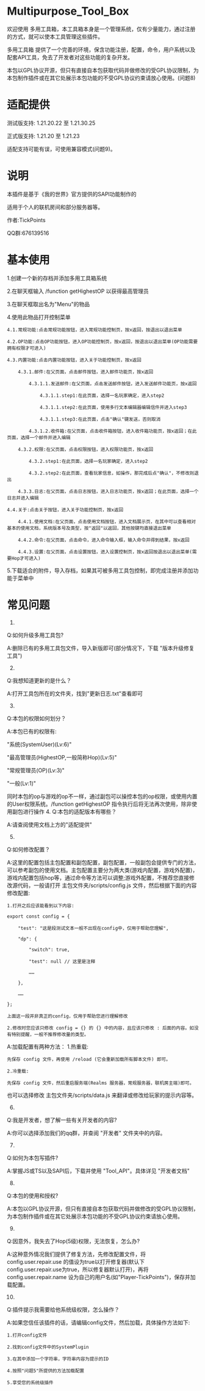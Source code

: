 # Multipurpose_Tool_Box
欢迎使用 多用工具箱，本工具箱本身是一个管理系统，仅有少量能力，通过注册的方式，就可以使本工具管理这些插件。

多用工具箱 提供了一个完善的环境，保含功能注册，配置，命令，用户系统以及配套API工具，免去了开发者对这些功能的复杂开发。

本包以GPL协议开源，但只有直接自本包获取代码并做修改的受GPL协议限制，为本包制作插件或在其它处展示本包功能的不受GPL协议约束请放心使用。(问题8)

# 适配提供
测试版支持: 1.21.20.22 至 1.21.30.25

正式版支持: 1.21.20 至 1.21.23

适配支持可能有误，可使用兼容模式(问题9)。

# 说明
本插件是基于《我的世界》官方提供的SAPI功能制作的

适用于个人的联机房间和部分服务器等。

作者:TickPoints

QQ群:676139516

# 基本使用
1.创建一个新的存档并添加多用工具箱系统

2.在聊天框输入 /function getHighestOP 以获得最高管理员

3.在聊天框取出名为"Menu"的物品

4.使用此物品打开控制菜单

    4.1.常规功能:点击常规功能按钮，进入常规功能控制页，按x返回，按退出以退出菜单
    
    4.2.OP功能:点击OP功能按钮，进入OP功能控制页，按x返回，按退出以退出菜单(OP功能需要拥有权限才可进入)
    
    4.3.内置功能:点击内置功能按钮，进入关于功能控制页，按x返回
    
        4.3.1.邮件:在父页面，点击邮件按钮，进入邮件功能页，按x返回
        
            4.3.1.1.发送邮件:在父页面，点击发送邮件按钮，进入发送邮件功能页，按x返回
            
                4.3.1.1.step1:在此页面，选择一名玩家确定，进入step2
                
                4.3.1.1.step2:在此页面，使用多行文本编辑器编辑信件并进入step3
                
                4.3.1.1.step3:在此页面，点击"确认"键发送，否则取消
                
            4.3.1.2.收件箱:在父页面，点击收件箱按钮，进入收件箱功能页，按x返回；在此页面，选择一个邮件并进入编辑
            
        4.3.2.权限:在父页面，点击权限按钮，进入权限功能页，按x返回
        
            4.3.2.step1:在此页面，选择一名玩家确定，进入step2
            
            4.3.2.step2:在此页面，查看玩家信息，如操作，那完成后点"确认"，不修改则退出
            
        4.3.3.日志:在父页面，点击日志按钮，进入日志功能页，按x返回；在此页面，选择一个日志并进入编辑
        
    4.4.关于:点击关于按钮，进入关于功能控制页，按x返回
    
        4.4.1.使用文档:在父页面，点击使用文档按钮，进入文档展示页，在其中可以查看相对基本的使用文档，系统版本号及类型，按"返回"以返回，其他按键均直接退出菜单
        
        4.4.2.命令:在父页面，点击命令，进入命令输入框，输入命令并得到结果，按x返回
        
        4.4.3.设置:在父页面，点击设置按钮，进入设置控制页，按x返回按退出以退出菜单(需要Hop才可进入)

5.下载适合的附件，导入存档，如果其可被多用工具包控制，即完成注册并添加功能于菜单中

# 常见问题
1.
Q:如何升级多用工具包?

A:删除已有的多用工具包文件，导入新版即可(部分情况下，下载 "版本升级修复工具")

2.
Q:我想知道更新的是什么？

A:打开工具包所在的文件夹，找到"更新日志.txt"查看即可

3.
Q:本包的权限如何划分？

A:本包已有的权限有:

"系统(SystemUser)(Lv:6)"

"最高管理员(HighestOP,一般简称Hop)(Lv:5)"

"常规管理员(OP)(Lv:3)"

"一般(Lv:1)"

同时本包的op与游戏的op不一样，通过副包可以操控本包的op权限，或使用内置的User权限系统。/function getHighestOP 指令执行后将无法再次使用，除非使用副包进行操作
4.
Q:本包的适配版本有哪些？

A:请查阅使用文档上方的"适配提供"

5.
Q:如何修改配置？

A:这里的配置包括主包配置和副包配置，副包配置，一般副包会提供专门的方法，可以参考副包的使用文档。主包配置主要分为两大类(游戏内配置，游戏外配置)，游戏内配置包括hop等，通过命令等方法可以调整;游戏外配置，不推荐您直接修改源代码，一般请打开 主包文件夹/scripts/config.js 文件，然后根据下面的内容修改配置:

    1.打开之后应该能看到以下内容:
    
    export const config = {
    
        "test": "这是段测试文本一般不出现在config中，仅用于帮助您理解",
        
        "dp": {
        
            "switch": true,
            
            "test": null // 这里是注释
            
            ……
            
        },
        
        ……
        
    };
    
    上面这一段并非真正的config，仅用于帮助您进行理解修改
    
    2.修改时您应该只修改 config = {} 的 {} 中的内容，且应该只修改 : 后面的内容。如没有特别提醒，一般不推荐修改量的类型。
    
A:加载配置有两种方法：
    1.热重载:
    
    先保存 config 文件，再使用 /reload (它会重新加载所有脚本文件) 即可。
    
    2.冷重载:
    
    先保存 config 文件，然后重启服务端(Realms 服务器，常规服务器，联机房主端)即可。
也可以选择修改 主包文件夹/scripts/data.js 来翻译或修改给玩家的提示内容等。

6.
Q:我是开发者，想了解一些有关开发者的内容?

A:你可以选择添加我们的qq群，并查阅 "开发者" 文件夹中的内容。

7.
Q:如何为本包写插件?

A:掌握JS或TS以及SAPI后，下载并使用 "Tool_API"。具体详见 "开发者文档"

8.
Q:本包的使用和授权?

A:本包以GPL协议开源，但只有直接自本包获取代码并做修改的受GPL协议限制，为本包制作插件或在其它处展示本包功能的不受GPL协议约束请放心使用。

9.
Q:因意外，我失去了Hop(5级)权限，无法恢复，怎么办?

A:这种意外情况我们提供了修复方法，先修改配置文件，将 config.user.repair.use 的值设为true以打开修复器(默认下config.user.repair.use为true，所以修复器默认打开)，再将 config.user.repair.name 设为自己的用户名(如"Player-TickPoints")，保存并加载配置。

10.
Q:插件提示我需要给他系统级权限，怎么操作？

A:如果您信任该插件的话，请编辑config文件，然后加载，具体操作方法如下:

    1.打开config文件
    
    2.找到config文件中的SystemPlugin
    
    3.在其中添加一个字符串，字符串内容为提示的ID
    
    4.按照"问题5"所提供的方法加载配置
    
    5.享受您的系统级插件
